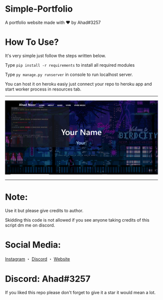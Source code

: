 # Simple-Portfolio
A portfolio website made with ❤ by Ahad#3257

# How To Use?
It's very simple just follow the steps written below.

Type `pip install -r requirements` to install all required modules

Type `py manage.py runserver` in console to run localhost server.

You can host it on heroku easiy just connect your repo to heroku app and start worker process in resources tab.
***

<p align="center"><img width="600px" src="./static/assets/screenshot.PNG"/></p>

***

# Note:
Use it but please give credits to author.

Skidding this code is not allowed if you see anyone taking credits of this script dm me on discord.

# Social Media:
[Instagram](https://www.instagram.com/ahadnoor._) ・
[Discord](https://discord.gg/Ncsc5pRNgf) ・
[Website](https://www.itscruel.cf/) 

# Discord: Ahad#3257
If you liked this repo please don't forget to give it a star it would mean a lot.
